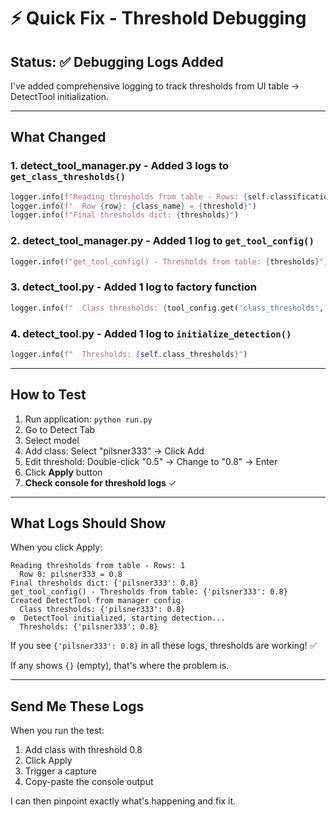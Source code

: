# ⚡ Quick Fix - Threshold Debugging

## Status: ✅ Debugging Logs Added

I've added comprehensive logging to track thresholds from UI table → DetectTool initialization.

---

## What Changed

### 1. **detect_tool_manager.py** - Added 3 logs to `get_class_thresholds()`
```python
logger.info(f"Reading thresholds from table - Rows: {self.classification_model.rowCount()}")
logger.info(f"  Row {row}: {class_name} = {threshold}")
logger.info(f"Final thresholds dict: {thresholds}")
```

### 2. **detect_tool_manager.py** - Added 1 log to `get_tool_config()`
```python
logger.info(f"get_tool_config() - Thresholds from table: {thresholds}")
```

### 3. **detect_tool.py** - Added 1 log to factory function
```python
logger.info(f"  Class thresholds: {tool_config.get('class_thresholds', {})}")
```

### 4. **detect_tool.py** - Added 1 log to `initialize_detection()`
```python
logger.info(f"  Thresholds: {self.class_thresholds}")
```

---

## How to Test

1. Run application: `python run.py`
2. Go to Detect Tab
3. Select model
4. Add class: Select "pilsner333" → Click Add
5. Edit threshold: Double-click "0.5" → Change to "0.8" → Enter
6. Click **Apply** button
7. **Check console for threshold logs** ✓

---

## What Logs Should Show

When you click Apply:
```
Reading thresholds from table - Rows: 1
  Row 0: pilsner333 = 0.8
Final thresholds dict: {'pilsner333': 0.8}
get_tool_config() - Thresholds from table: {'pilsner333': 0.8}
Created DetectTool from manager config
  Class thresholds: {'pilsner333': 0.8}
⚙️  DetectTool initialized, starting detection...
  Thresholds: {'pilsner333': 0.8}
```

If you see `{'pilsner333': 0.8}` in all these logs, thresholds are working! ✅

If any shows `{}` (empty), that's where the problem is.

---

## Send Me These Logs

When you run the test:
1. Add class with threshold 0.8
2. Click Apply
3. Trigger a capture
4. Copy-paste the console output

I can then pinpoint exactly what's happening and fix it.

